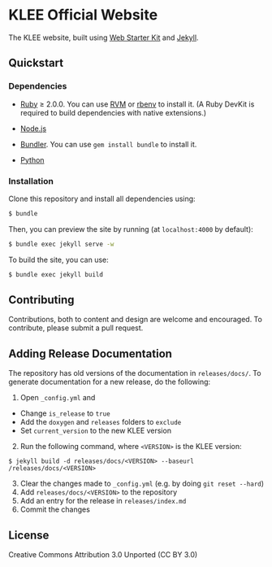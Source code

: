 # KLEE Official Website

The KLEE website, built using [Web Starter Kit](http://developers.google.com/web/starter-kit) and [Jekyll](http://jekyllrb.com/).

## Quickstart

### Dependencies

* [Ruby](https://www.ruby-lang.org/) ≥ 2.0.0.  You can use [RVM](http://rvm.io/) or [rbenv](https://github.com/sstephenson/rbenv) to install it. (A Ruby DevKit is required to build dependencies with native extensions.)

* [Node.js](https://nodejs.org/)

* [Bundler](https://bundler.io/).  You can use `gem install bundle` to install it.

* [Python](https://www.python.org/)


### Installation

Clone this repository and install all dependencies using:

```bash
$ bundle
```

Then, you can preview the site by running (at `localhost:4000` by default):

```bash
$ bundle exec jekyll serve -w
```

To build the site, you can use:

```bash
$ bundle exec jekyll build
```

## Contributing

Contributions, both to content and design are welcome and encouraged. To contribute, please submit a pull request.

## Adding Release Documentation

The repository has old versions of the documentation in `releases/docs/`. To generate documentation for a new release, do the following:

1. Open `_config.yml` and
 - Change `is_release` to `true`
 - Add the `doxygen` and `releases` folders to `exclude`
 - Set `current_version` to the new KLEE version

2. Run the following command, where `<VERSION>` is the KLEE version:

```
$ jekyll build -d releases/docs/<VERSION> --baseurl /releases/docs/<VERSION>
```

3. Clear the changes made to `_config.yml` (e.g. by doing `git reset --hard`)
4. Add `releases/docs/<VERSION>` to the repository
5. Add an entry for the release in `releases/index.md`
6. Commit the changes

## License

Creative Commons Attribution 3.0 Unported (CC BY 3.0)
